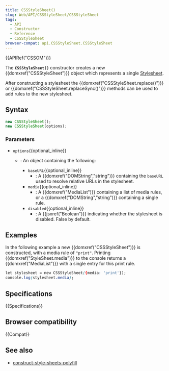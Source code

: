 ```yaml
---
title: CSSStyleSheet()
slug: Web/API/CSSStyleSheet/CSSStyleSheet
tags:
  - API
  - Constructor
  - Reference
  - CSSStyleSheet
browser-compat: api.CSSStyleSheet.CSSStyleSheet
---
```

{{APIRef("CSSOM")}}

The **`CSSStyleSheet()`** constructor creates a new {{domxref("CSSStyleSheet")}} object which represents a single [Stylesheet](/en-US/docs/Glossary/Stylesheet).

After constructing a stylesheet the {{domxref("CSSStyleSheet.replace()")}} or {{domxref("CSSStyleSheet.replaceSync()")}} methods can be used to add rules to the new stylesheet.

## Syntax

```js
new CSSStyleSheet();
new CSSStyleSheet(options);
```

### Parameters

- `options`{{optional_inline}}

  - : An object containing the following:

    - `baseURL`{{optional_inline}}
      - : A {{domxref("DOMString","string")}} containing the `baseURL` used to resolve relative URLs in the stylesheet.
    - `media`{{optional_inline}}
      - : A {{domxref("MediaList")}} containing a list of media rules, or a {{domxref("DOMString","string")}} containing a single rule.
    - `disabled`{{optional_inline}}
      - : A {{jsxref("Boolean")}} indicating whether the stylesheet is disabled. False by default.

## Examples

In the following example a new {{domxref("CSSStyleSheet")}} is constructed, with a media rule of `"print"`. Printing {{domxref("StyleSheet.media")}} to the console returns a {{domxref("MediaList")}} with a single entry for this print rule.

```css
let stylesheet = new CSSStyleSheet({media: 'print'});
console.log(stylesheet.media);
```

## Specifications

{{Specifications}}

## Browser compatibility

{{Compat}}

## See also

- [construct-style-sheets-polyfill](https://www.npmjs.com/package/construct-style-sheets-polyfill)
